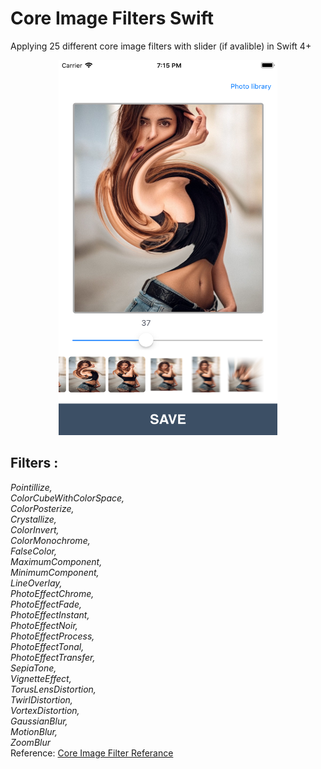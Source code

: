 # Core Image Filters Swift
Applying 25 different core image filters with slider (if avalible) in Swift 4+
<br>
<div align="center">
<img src="https://github.com/Coder-ACJHP/CoreImageFilters/blob/master/Screen-Shot.png" width="350" height="600">
</div>

## Filters :
<i>
Pointillize, <br>
ColorCubeWithColorSpace, <br>
ColorPosterize, <br>
Crystallize, <br>
ColorInvert, <br>
ColorMonochrome,<br>
FalseColor, <br>
MaximumComponent, <br>
MinimumComponent, <br>
LineOverlay, <br>
PhotoEffectChrome, <br>
PhotoEffectFade, <br>
PhotoEffectInstant, <br>
PhotoEffectNoir, <br>
PhotoEffectProcess, <br>
PhotoEffectTonal, <br>
PhotoEffectTransfer,<br>
SepiaTone, <br>
VignetteEffect, <br>
TorusLensDistortion, <br>
TwirlDistortion, <br>
VortexDistortion,<br>
GaussianBlur, <br>
MotionBlur, <br>
ZoomBlur <br>
</i>
Reference: <a href="https://developer.apple.com/library/archive/documentation/GraphicsImaging/Reference/CoreImageFilterReference/index.html">Core Image Filter Referance</a>
